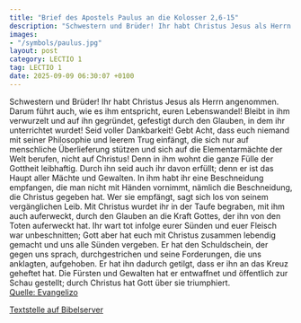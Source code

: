 ```yaml
---
title: "Brief des Apostels Paulus an die Kolosser 2,6-15"
description: "Schwestern und Brüder! Ihr habt Christus Jesus als Herrn angenommen. Darum führt auch, wie es ihm entspricht, euren Lebenswandel! Bleibt in ihm verwurzelt und auf ihn gegründet, gefestigt durch den Glauben, in dem ihr unterrichtet wurdet! Seid voller Dankbarkeit! Gebt Acht, dass ...."
images:
- "/symbols/paulus.jpg"
layout: post
category: LECTIO 1
tag: LECTIO 1
date: 2025-09-09 06:30:07 +0100
---
```

Schwestern und Brüder! Ihr habt Christus Jesus als Herrn angenommen. Darum führt auch, wie es ihm entspricht, euren Lebenswandel!
Bleibt in ihm verwurzelt und auf ihn gegründet, gefestigt durch den Glauben, in dem ihr unterrichtet wurdet! Seid voller Dankbarkeit!
Gebt Acht, dass euch niemand mit seiner Philosophie und leerem Trug einfängt, die sich nur auf menschliche Überlieferung stützen und sich auf die Elementarmächte der Welt berufen, nicht auf Christus!
Denn in ihm wohnt die ganze Fülle der Gottheit leibhaftig.<!--more-->
Durch ihn seid auch ihr davon erfüllt; denn er ist das Haupt aller Mächte und Gewalten.
In ihm habt ihr eine Beschneidung empfangen, die man nicht mit Händen vornimmt, nämlich die Beschneidung, die Christus gegeben hat. Wer sie empfängt, sagt sich los von seinem vergänglichen Leib.
Mit Christus wurdet ihr in der Taufe begraben, mit ihm auch auferweckt, durch den Glauben an die Kraft Gottes, der ihn von den Toten auferweckt hat.
Ihr wart tot infolge eurer Sünden und euer Fleisch war unbeschnitten; Gott aber hat euch mit Christus zusammen lebendig gemacht und uns alle Sünden vergeben.
Er hat den Schuldschein, der gegen uns sprach, durchgestrichen und seine Forderungen, die uns anklagten, aufgehoben. Er hat ihn dadurch getilgt, dass er ihn an das Kreuz geheftet hat.
Die Fürsten und Gewalten hat er entwaffnet und öffentlich zur Schau gestellt; durch Christus hat Gott über sie triumphiert.<br>
[Quelle: Evangelizo](https://evangeliumtagfuertag.org/DE/gospel)

[Textstelle auf Bibelserver](https://www.bibleserver.com/EU/Kolosser2,6-15)
